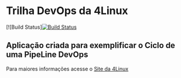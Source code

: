 # Trilha DevOps da 4Linux

<!-- Altere a Flag abaixo com sua URL do Travis -->
[![Build Status][![Build Status](https://travis-ci.com/projetolaudomedico/DevOpsLab-HelloWorld.svg?branch=master)](https://travis-ci.com/projetolaudomedico/DevOpsLab-HelloWorld)

## Aplicação criada para exemplificar o Ciclo de uma PipeLine DevOps


Para maiores informações acesse o [Site da 4Linux](https://www.4linux.com.br/cursos/devops)
